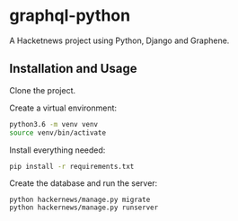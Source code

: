 # graphql-python
A Hacketnews project using Python, Django and Graphene. 

## Installation and Usage
Clone the project.

Create a virtual environment:
```bash
python3.6 -m venv venv
source venv/bin/activate
```

Install everything needed:
```bash
pip install -r requirements.txt
```

Create the database and run the server:
```
python hackernews/manage.py migrate
python hackernews/manage.py runserver
```
